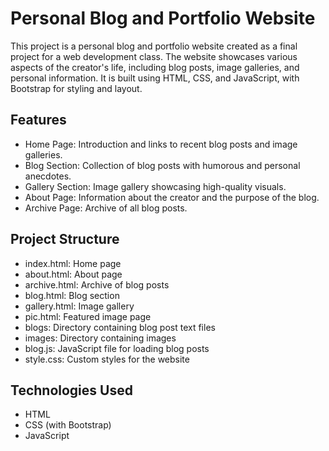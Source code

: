 # Personal Blog and Portfolio Website
This project is a personal blog and portfolio website created as a final project for a web development class. The website showcases various aspects of the creator's life, including blog posts, image galleries, and personal information. It is built using HTML, CSS, and JavaScript, with Bootstrap for styling and layout.


## Features
- Home Page: Introduction and links to recent blog posts and image galleries.
- Blog Section: Collection of blog posts with humorous and personal anecdotes.
- Gallery Section: Image gallery showcasing high-quality visuals.
- About Page: Information about the creator and the purpose of the blog.
- Archive Page: Archive of all blog posts.


## Project Structure
- index.html: Home page
- about.html: About page
- archive.html: Archive of blog posts
- blog.html: Blog section
- gallery.html: Image gallery
- pic.html: Featured image page
- blogs: Directory containing blog post text files
- images: Directory containing images
- blog.js: JavaScript file for loading blog posts
- style.css: Custom styles for the website

  
## Technologies Used
- HTML
- CSS (with Bootstrap)
- JavaScript
